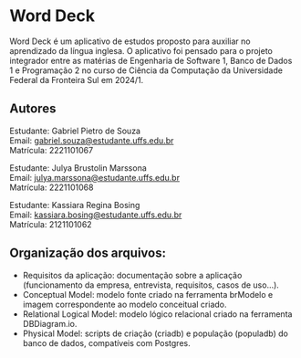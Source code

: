 # Word Deck

Word Deck é um aplicativo de estudos proposto para auxiliar no aprendizado da língua inglesa. O aplicativo foi pensado para o projeto integrador entre as matérias de Engenharia de Software 1, Banco de Dados 1 e Programação 2 no curso de Ciência da Computação da Universidade Federal da Fronteira Sul em 2024/1.

## Autores

Estudante: Gabriel Pietro de Souza\
Email: gabriel.souza@estudante.uffs.edu.br\
Matrícula: 2221101067

Estudante: Julya Brustolin Marssona\
Email: julya.marssona@estudante.uffs.edu.br\
Matrícula: 2221101068

Estudante: Kassiara Regina Bosing\
Email: kassiara.bosing@estudante.uffs.edu.br\
Matrícula: 2121101062

## Organização dos arquivos:

- Requisitos da aplicação: documentação sobre a aplicação (funcionamento da empresa, entrevista, requisitos, casos de uso...).
- Conceptual Model: modelo fonte criado na ferramenta brModelo e imagem correspondente ao modelo conceitual criado.
- Relational Logical Model: modelo lógico relacional criado na ferramenta DBDiagram.io.
- Physical Model: scripts de criação (criadb) e população (populadb) do banco de dados, compatíveis com Postgres.
